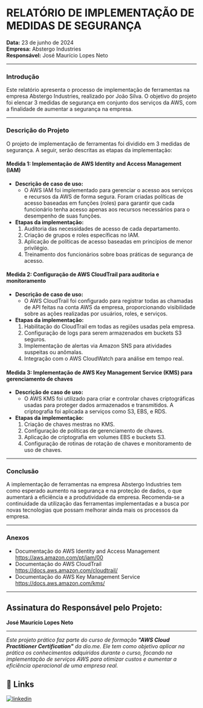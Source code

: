 # RELATÓRIO DE IMPLEMENTAÇÃO DE MEDIDAS DE SEGURANÇA
**Data:** 23 de junho de 2024  
**Empresa:** Abstergo Industries  
**Responsável:** José Maurício Lopes Neto


---

### Introdução
Este relatório apresenta o processo de implementação de ferramentas na empresa Abstergo Industries, realizado por João Silva. O objetivo do projeto foi elencar 3 medidas de segurança em conjunto dos serviços da AWS, com a finalidade de aumentar a segurança na empresa.

---

### Descrição do Projeto
O projeto de implementação de ferramentas foi dividido em 3 medidas de segurança. A seguir, serão descritas as etapas da implementação:

#### Medida 1: Implementação de AWS Identity and Access Management (IAM)
- **Descrição de caso de uso:**
  - O AWS IAM foi implementado para gerenciar o acesso aos serviços e recursos da AWS de forma segura. Foram criadas políticas de acesso baseadas em funções (roles) para garantir que cada funcionário tenha acesso apenas aos recursos necessários para o desempenho de suas funções.
- **Etapas da implementação:**
    1. Auditoria das necessidades de acesso de cada departamento.
    2. Criação de grupos e roles específicas no IAM.
    3. Aplicação de políticas de acesso baseadas em princípios de menor privilégio.
    4. Treinamento dos funcionários sobre boas práticas de segurança de acesso.

#### Medida 2: Configuração de AWS CloudTrail para auditoria e monitoramento
- **Descrição de caso de uso:**
  - O AWS CloudTrail foi configurado para registrar todas as chamadas de API feitas na conta AWS da empresa, proporcionando visibilidade sobre as ações realizadas por usuários, roles, e serviços.
- **Etapas da implementação:**
    1. Habilitação do CloudTrail em todas as regiões usadas pela empresa.
    2. Configuração de logs para serem armazenados em buckets S3 seguros.
    3. Implementação de alertas via Amazon SNS para atividades suspeitas ou anômalas.
    4. Integração com o AWS CloudWatch para análise em tempo real.

#### Medida 3: Implementação de AWS Key Management Service (KMS) para gerenciamento de chaves
- **Descrição de caso de uso:**
  - O AWS KMS foi utilizado para criar e controlar chaves criptográficas usadas para proteger dados armazenados e transmitidos. A criptografia foi aplicada a serviços como S3, EBS, e RDS.
 - **Etapas da implementação:**
    1. Criação de chaves mestras no KMS.
    2. Configuração de políticas de gerenciamento de chaves.
    3. Aplicação de criptografia em volumes EBS e buckets S3.
    4. Configuração de rotinas de rotação de chaves e monitoramento de uso de chaves.

---

### Conclusão
A implementação de ferramentas na empresa Abstergo Industries tem como esperado aumento na segurança e na proteção de dados, o que aumentará a eficiência e a produtividade da empresa. Recomenda-se a continuidade da utilização das ferramentas implementadas e a busca por novas tecnologias que possam melhorar ainda mais os processos da empresa.

---

### Anexos
- Documentação do AWS Identity and Access Management https://aws.amazon.com/pt/iam/00
- Documentação do AWS CloudTrail https://docs.aws.amazon.com/cloudtrail/
- Documentação do AWS Key Management Service https://docs.aws.amazon.com/kms/

---

## Assinatura do Responsável pelo Projeto:
**José Maurício Lopes Neto**

---

*Este projeto prático faz parte do curso de formação **"AWS Cloud Practitioner Certification"** da dio.me. Ele tem como objetivo aplicar na prática os conhecimentos adquiridos durante o curso, focando na implementação de serviços AWS para otimizar custos e aumentar a eficiência operacional de uma empresa real.*
## 🔗 Links
[![linkedin](https://img.shields.io/badge/linkedin-0A66C2?style=for-the-badge&logo=linkedin&logoColor=white)](https://www.linkedin.com/in/mauriciioneto/)


